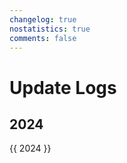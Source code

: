 ```yaml
---
changelog: true
nostatistics: true
comments: false
---
```


# Update Logs

<style>
.md-typeset h2 {
    margin-top: 0em;
}
</style>

## 2024

{{ 2024 }}

